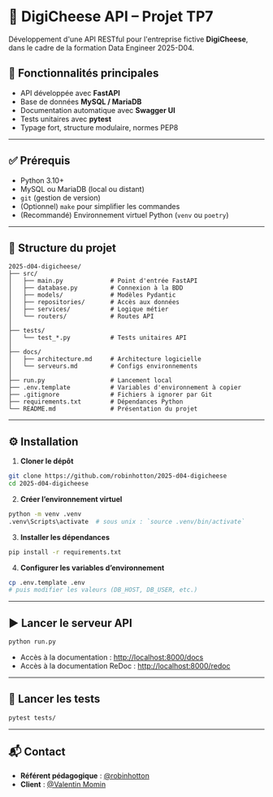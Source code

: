 # 🧀 DigiCheese API – Projet TP7

Développement d'une API RESTful pour l'entreprise fictive **DigiCheese**, dans le cadre de la formation Data Engineer 2025-D04.

## 🚀 Fonctionnalités principales

- API développée avec **FastAPI**
- Base de données **MySQL / MariaDB**
- Documentation automatique avec **Swagger UI**
- Tests unitaires avec **pytest**
- Typage fort, structure modulaire, normes PEP8

---

## ✅ Prérequis

- Python 3.10+
- MySQL ou MariaDB (local ou distant)
- `git` (gestion de version)
- (Optionnel) `make` pour simplifier les commandes
- (Recommandé) Environnement virtuel Python (`venv` ou `poetry`)

---

## 📁 Structure du projet

```
2025-d04-digicheese/
├── src/
│   ├── main.py             # Point d'entrée FastAPI
│   ├── database.py         # Connexion à la BDD
│   ├── models/             # Modèles Pydantic
│   ├── repositories/       # Accès aux données
│   ├── services/           # Logique métier
│   └── routers/            # Routes API
│
├── tests/
│   └── test_*.py           # Tests unitaires API
│
├── docs/
│   ├── architecture.md     # Architecture logicielle
│   └── serveurs.md         # Configs environnements
│
├── run.py                  # Lancement local
├── .env.template           # Variables d'environnement à copier
├── .gitignore              # Fichiers à ignorer par Git
├── requirements.txt        # Dépendances Python
└── README.md               # Présentation du projet
```

---

## ⚙️ Installation

1. **Cloner le dépôt**

```bash
git clone https://github.com/robinhotton/2025-d04-digicheese
cd 2025-d04-digicheese
```

2. **Créer l’environnement virtuel**

```bash
python -m venv .venv
.venv\Scripts\activate  # sous unix : `source .venv/bin/activate`
```

3. **Installer les dépendances**

```bash
pip install -r requirements.txt
```

4. **Configurer les variables d’environnement**

```bash
cp .env.template .env
# puis modifier les valeurs (DB_HOST, DB_USER, etc.)
```

---

## ▶️ Lancer le serveur API

```bash
python run.py
```

* Accès à la documentation : [http://localhost:8000/docs](http://localhost:8000/docs)
* Accès à la documentation ReDoc : [http://localhost:8000/redoc](http://localhost:8000/redoc)

---

## 🧪 Lancer les tests

```bash
pytest tests/
```

---

## 📬 Contact

* **Référent pédagogique** : [@robinhotton](mailto:rhotton@diginamic-formation.fr)
* **Client** : [@Valentin Momin](mailto:vmomin@diginamic-formation.fr)
